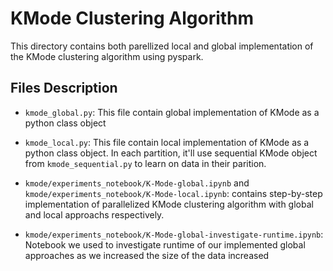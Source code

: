 # KMode Clustering Algorithm

This directory contains both parellized local and global implementation of the KMode clustering algorithm using pyspark.

## Files Description

- `kmode_global.py`: This file contain global implementation of KMode as a python class object
  
- `kmode_local.py`: This file contain local implementation of KMode as a python class object. In each partition, it'll use sequential KMode object from `kmode_sequential.py` to learn on data in their parition.
- `kmode/experiments_notebook/K-Mode-global.ipynb` and `kmode/experiments_notebook/K-Mode-local.ipynb`: contains step-by-step implementation of parallelized KMode clustering algorithm with global and local approachs respectively.
- `kmode/experiments_notebook/K-Mode-global-investigate-runtime.ipynb`: Notebook we used to investigate runtime of our implemented global approaches as we increased the size of the data increased
